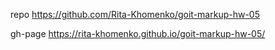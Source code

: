 repo https://github.com/Rita-Khomenko/goit-markup-hw-05

gh-page https://rita-khomenko.github.io/goit-markup-hw-05/
